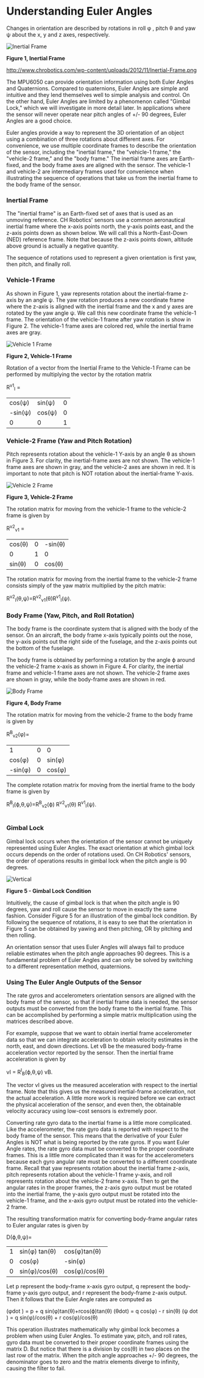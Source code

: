 # Understanding Euler Angles

Changes in orientation are described by rotations in roll φ , pitch θ and yaw ψ about the x, y and z axes, respectively.

![Inertial Frame](./images/Inertial-Frame.png "Inertial-Frame")

**Figure 1, Inertial Frame**

http://www.chrobotics.com/wp-content/uploads/2012/11/Inertial-Frame.png 


The MPU6050 can provide orientation information using both Euler Angles and Quaternions.  Compared to quaternions, Euler Angles are simple and intuitive and they lend themselves well to simple analysis and control.  On the other hand, Euler Angles are limited by a phenomenon called "Gimbal Lock," which we will investigate in more detail later.  In applications where the sensor will never operate near pitch angles of +/- 90 degrees, Euler Angles are a good choice.


Euler angles provide a way to represent the 3D orientation of an object using a combination of three rotations about different axes.  For convenience, we use multiple coordinate frames to describe the orientation of the sensor, including the "inertial frame," the "vehicle-1 frame," the "vehicle-2 frame," and the "body frame."  The inertial frame axes are Earth-fixed, and the body frame axes are aligned with the sensor.  The vehicle-1 and vehicle-2 are intermediary frames used for convenience when illustrating the sequence of operations that take us from the inertial frame to the body frame of the sensor.

### Inertial Frame

The "inertial frame" is an Earth-fixed set of axes that is used as an unmoving reference.  CH Robotics' sensors use a common aeronautical inertial frame where the x-axis points north, the y-axis points east, and the z-axis points down as shown below.  We will call this a North-East-Down (NED) reference frame.  Note that because the z-axis points down, altitude above ground is actually a negative quantity.

The sequence of rotations used to represent a given orientation is first yaw, then pitch, and finally roll.


### Vehicle-1 Frame 

As shown in Figure 1, yaw represents rotation about the inertial-frame z-axis by an angle ψ.  The yaw rotation produces a new coordinate frame where the z-axis is aligned with the inertial frame and the x and y axes are rotated by the yaw angle ψ.  We call this new coordinate frame the vehicle-1 frame.  The orientation of the vehicle-1 frame after yaw rotation is show in Figure 2.  The vehicle-1 frame axes are colored red, while the inertial frame axes are gray.


![Vehicle 1 Frame](./images/Vehicle1Frame.png "Vehicle 1 Frame")


**Figure 2, Vehicle-1 Frame**

Rotation of a vector from the Inertial Frame to the Vehicle-1 Frame can be performed by multiplying the vector by the rotation matrix


R<sup>v1</sup><sub>I</sub> =  

|  |  |  |
| --- | --- | --- |
| cos(&psi;) | sin(&psi;) | 0 | 
| -sin(&psi;) | cos(&psi;) | 0 | 
| 0 | 0 | 1 | <br>



### Vehicle-2 Frame (Yaw and Pitch Rotation)

Pitch represents rotation about the vehicle-1 Y-axis by an angle θ as shown in Figure 3.  For clarity, the inertial-frame axes are not shown.  The vehicle-1 frame axes are shown in gray, and the vehicle-2 axes are shown in red.  It is important to note that pitch is NOT rotation about the inertial-frame Y-axis.


![Vehicle 2 Frame](./images/Vehicle2Frame.png "Vehicle 2 Frame")


**Figure 3, Vehicle-2 Frame**


The rotation matrix for moving from the vehicle-1 frame to the vehicle-2 frame is given by

R<sup>v2</sup><sub>v1</sub> =  

| | | |
| --- | --- | --- |
| cos(&theta;) | 0 | -sin(&theta;)  | 
|       0      | 1 | 0 | 
| sin(&theta;) | 0 | cos(&theta;) | <br>


The rotation matrix for moving from the inertial frame to the vehicle-2 frame consists simply of the yaw matrix multiplied by the pitch matrix:

R<sup>v2</sup><sub>I</sub>(θ,ψ)=R<sup>v2</sup><sub>v1</sub>(θ)R<sup>v1</sup><sub>I</sub>(ψ).


### Body Frame (Yaw, Pitch, and Roll Rotation)

The body frame is the coordinate system that is aligned with the body of the sensor.  On an aircraft, the body frame x-axis typically points out the nose, the y-axis points out the right side of the fuselage, and the z-axis points out the bottom of the fuselage.

The body frame is obtained by performing a rotation by the angle ϕ around the vehicle-2 frame x-axis as shown in Figure 4.  For clarity, the inertial frame and vehicle-1 frame axes are not shown.  The vehicle-2 frame axes are shown in gray, while the body-frame axes are shown in red.


![Body Frame](./images/BodyFrame.png "Body Frame")


**Figure 4, Body Frame**


The rotation matrix for moving from the vehicle-2 frame to the body frame is given by

R<sup>B</sup><sub>v2</sub>(&phi;)=

| | | |
| --- | --- | --- |
|     1 |  0  | 0  |
| cos(&phi;)  | 0  | sin(&phi;) | 
| -sin(&phi;) | 0  | cos(&phi;) | 

The complete rotation matrix for moving from the inertial frame to the body frame is given by

R<sup>B</sup><sub>I</sub>(ϕ,θ,ψ)=R<sup>B</sup><sub>v2</sub>(ϕ) R<sup>v2</sup><sub>v1</sub>(θ) R<sup>v1</sup><sub>I</sub>(ψ).
<br>
<br>

### Gimbal Lock
Gimbal lock occurs when the orientation of the sensor cannot be uniquely represented using Euler Angles.  The exact orientation at which gimbal lock occurs depends on the order of rotations used.  On CH Robotics' sensors, the order of operations results in gimbal lock when the pitch angle is 90 degrees.

![Vertical](./images/F18-Vertical.jpg "Vertical")

**Figure 5 - Gimbal Lock Condition** 

Intuitively, the cause of gimbal lock is that when the pitch angle is 90 degrees, yaw and roll cause the sensor to move in exactly the same fashion.  Consider Figure 5 for an illustration of the gimbal lock condition.  By following the sequence of rotations, it is easy to see that the orientation in Figure 5 can be obtained by yawing and then pitching, OR by pitching and then rolling.

An orientation sensor that uses Euler Angles will always fail to produce reliable estimates when the pitch angle approaches 90 degrees.  This is a fundamental problem of Euler Angles and can only be solved by switching to a different representation method, quaternions.  

### Using The Euler Angle Outputs of the Sensor
The rate gyros and accelerometers orientation sensors are aligned with the body frame of the sensor, so that if inertial frame data is needed, the sensor outputs must be converted from the body frame to the inertial frame.  This can be accomplished by performing a simple matrix multiplication using the matrices described above.

For example, suppose that we want to obtain inertial frame accelerometer data so that we can integrate acceleration to obtain velocity estimates in the north, east, and down directions.  Let vB be the measured body-frame acceleration vector reported by the sensor.  Then the inertial frame acceleration is given by

vI = R<sup>I</sup><sub>B</sub>(ϕ,θ,ψ) vB.

The vector vI gives us the measured acceleration with respect to the inertial frame.  Note that this gives us the measured inertial-frame acceleration, not the actual acceleration.  A little more work is required before we can extract the physical acceleration of the sensor, and even then, the obtainable velocity accuracy using low-cost sensors is extremely poor.

Converting rate gyro data to the inertial frame is a little more complicated.  Like the accelerometer, the rate gyro data is reported with respect to the body frame of the sensor.  This means that the derivative of your Euler Angles is NOT what is being reported by the rate gyros.  If you want Euler Angle rates, the rate gyro data must be converted to the proper coordinate frames.  This is a little more complicated than it was for the accelerometers because each gyro angular rate must be converted to a different coordinate frame.  Recall that yaw represents rotation about the inertial frame z-axis, pitch represents rotation about the vehicle-1 frame y-axis, and roll represents rotation about the vehicle-2 frame x-axis.  Then to get the angular rates in the proper frames, the z-axis gyro output must be rotated into the inertial frame, the y-axis gyro output must be rotated into the vehicle-1 frame, and the x-axis gyro output must be rotated into the vehicle-2 frame.

The resulting transformation matrix for converting body-frame angular rates to Euler angular rates is given by

D(ϕ,θ,ψ)=

| | | |
| --- | --- | --- |
| 1  | sin(&phi;) tan(&theta;) | cos(&phi;)tan(&theta;)  |
| 0  | cos(&phi;)              | -sin(&phi;)             |
| 0  | sin(&phi;)/cos(&theta;) | cos(&phi;)/cos(&theta;) |


Let p represent the body-frame x-axis gyro output, q represent the body-frame y-axis gyro output, and r represent the body-frame z-axis output.  Then it follows that the Euler Angle rates are computed as

(&phi;dot  ) = p + q sin(&phi;)tan(θ)+rcos(ϕ)tan(θ)
(&theta;dot) = q cos(&phi;) - r sin(&theta;) 
(&psi; dot ) = q sin(&phi;)/cos(&theta;) + r cos(&phi;)/cos(&theta;)

This operation illustrates mathematically why gimbal lock becomes a problem when using Euler Angles.  To estimate yaw, pitch, and roll rates, gyro data must be converted to their proper coordinate frames using the matrix D.  But notice that there is a division by cos(θ) in two places on the last row of the matrix.  When the pitch angle approaches +/- 90 degrees, the denominator goes to zero and the matrix elements diverge to infinity, causing the filter to fail.
